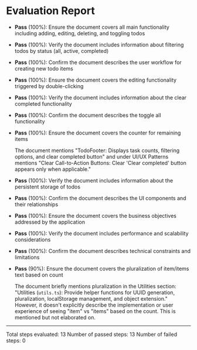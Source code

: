 # Evaluation Report

- **Pass** (100%): Ensure the document covers all main functionality including adding, editing, deleting, and toggling todos
  
- **Pass** (100%): Verify the document includes information about filtering todos by status (all, active, completed)
  
- **Pass** (100%): Confirm the document describes the user workflow for creating new todo items
  
- **Pass** (100%): Ensure the document covers the editing functionality triggered by double-clicking
  
- **Pass** (100%): Verify the document includes information about the clear completed functionality
  
- **Pass** (100%): Confirm the document describes the toggle all functionality
  
- **Pass** (100%): Ensure the document covers the counter for remaining items
  
  The document mentions "TodoFooter: Displays task counts, filtering options, and clear completed button" and under UI/UX Patterns mentions "Clear Call-to-Action Buttons: Clear 'Clear completed' button appears only when applicable."
  
- **Pass** (100%): Verify the document includes information about the persistent storage of todos
  
- **Pass** (100%): Confirm the document describes the UI components and their relationships
  
- **Pass** (100%): Ensure the document covers the business objectives addressed by the application
  
- **Pass** (100%): Verify the document includes performance and scalability considerations
  
- **Pass** (100%): Confirm the document describes technical constraints and limitations
  
- **Pass** (90%): Ensure the document covers the pluralization of item/items text based on count
  
  The document briefly mentions pluralization in the Utilities section: "Utilities (`utils.ts`): Provide helper functions for UUID generation, pluralization, localStorage management, and object extension." However, it doesn't explicitly describe the implementation or user experience of seeing "item" vs "items" based on the count. This is mentioned but not elaborated on.

---

Total steps evaluated: 13
Number of passed steps: 13
Number of failed steps: 0